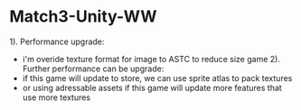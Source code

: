 # Match3-Unity-WW
 
1). Performance upgrade:
+ i'm overide texture format for image to ASTC to reduce size game
2). Further performance can be upgrade:
+ if this game will update to store, we can use sprite atlas to pack textures
+ or using adressable assets if this game will update more features that use more textures